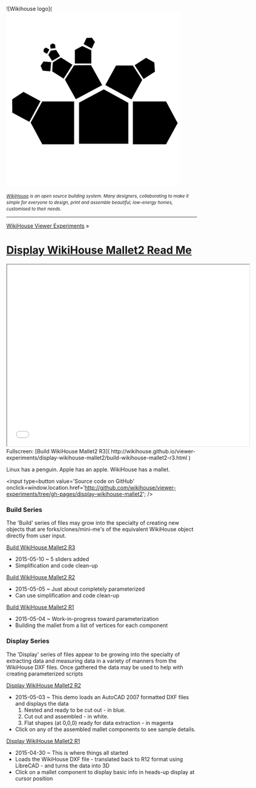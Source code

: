 
![Wikihouse logo]( ![Wikihouse logo]( ../wikihouse-logo.png )

_<small>[WikiHouse]( http://www.wikihouse.cc/ ) is an open source building system. Many designers, collaborating to make it simple for everyone to design, print and assemble beautiful, low-energy homes, customised to their needs.</small>_
***
[WikiHouse Viewer Experiments]( http://wikihouse.github.io/viewer-experiments/index.html ) &raquo;

[Display WikiHouse Mallet2 Read Me]( index.html )
===

<span style=display:none; >[View as web page]( http://wikihouse.github.io/viewer-experiments/display-wikihouse-mallet2/ "view the files as apps." ) </span>

<iframe src=build-wikihouse-mallet2-r3.html width=640 height=480></iframe>
Fullscreen: [Build WikiHouse Mallet2 R3]( http://wikihouse.github.io/viewer-experiments/display-wikihouse-mallet2/build-wikihouse-mallet2-r3.html )

Linux has a penguin. Apple has an apple. WikiHouse has a mallet.

<input type=button value='Source code on GitHub' onclick=window.location.href='http://github.com/wikihouse/viewer-experiments/tree/gh-pages/display-wikihouse-mallet2'; />


### Build Series
The 'Build' series of files may grow into the specialty of creating new objects that are forks/clones/mini-me's
of the equivalent WikiHouse object directly from user input.

[Build WikiHouse Mallet2 R3]( http://wikihouse.github.io/viewer-experiments/display-wikihouse-mallet2/build-wikihouse-mallet2-r3.html )

* 2015-05-10 ~ 5 sliders added
* Simplification and code clean-up


[Build WikiHouse Mallet2 R2]( http://wikihouse.github.io/viewer-experiments/display-wikihouse-mallet2/build-wikihouse-mallet2-r2.html )

* 2015-05-05 ~ Just about completely parameterized
* Can use simplification and code clean-up

[Build WikiHouse Mallet2 R1]( http://wikihouse.github.io/viewer-experiments/display-wikihouse-mallet2/build-wikihouse-mallet2-r1.html )

* 2015-05-04 ~ Work-in-progress toward parameterization
* Building the mallet from a list of vertices for each component

### Display Series
The 'Display' series of files appear to be growing into the specialty of extracting data and measuring data in a variety of manners
 from the WikiHouse DXF files. Once gathered the data may be used to help with creating parameterized scripts

[Display WikiHouse Mallet2 R2]( http://wikihouse.github.io/viewer-experiments/display-wikihouse-mallet2/display-wikihouse-mallet2-r2.html )

* 2015-05-03 ~ This demo loads an AutoCAD 2007 formatted DXF files and displays the data
	1. Nested and ready to be cut out - in blue.
	2. Cut out and assembled - in white.
	3. Flat shapes (at 0,0,0) ready for data extraction - in magenta
* Click on any of the assembled mallet components to see sample details.


[Display WikiHouse Mallet2 R1]( http://wikihouse.github.io/viewer-experiments/display-wikihouse-mallet2/display-wikihouse-mallet1-r1.html )

* 2015-04-30 ~ This is where things all started
* Loads the WikiHouse DXF file - translated back to R12 format using LibreCAD - and turns the data into 3D
* Click on a mallet component to display basic info in heads-up display at cursor position

